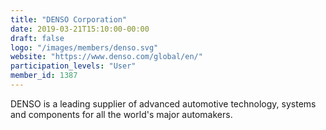 ```yaml
---
title: "DENSO Corporation"
date: 2019-03-21T15:10:00-00:00
draft: false
logo: "/images/members/denso.svg"
website: "https://www.denso.com/global/en/"
participation_levels: "User"
member_id: 1387
---
```


DENSO is a leading supplier of advanced automotive technology, systems and components for all the world's major automakers.
